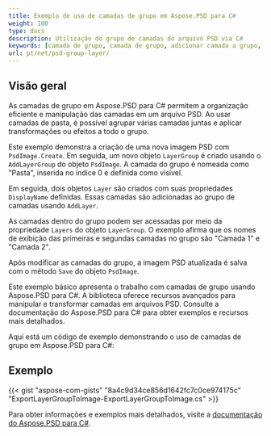 ```yaml
---
title: Exemplo de uso de camadas de grupo em Aspose.PSD para C#
weight: 100
type: docs
description: Utilização do grupo de camadas do arquivo PSD via C#
keywords: [camada de grupo, camada de grupo, adicionar camada a grupo, api psd, C#, csharp, exemplo de código]
url: pt/net/psd-group-layer/
---
```


## Visão geral

As camadas de grupo em Aspose.PSD para C# permitem a organização eficiente e manipulação das camadas em um arquivo PSD. Ao usar camadas de pasta, é possível agrupar várias camadas juntas e aplicar transformações ou efeitos a todo o grupo.

Este exemplo demonstra a criação de uma nova imagem PSD com `PsdImage.Create`. Em seguida, um novo objeto `LayerGroup` é criado usando o `AddLayerGroup` do objeto `PsdImage`. A camada do grupo é nomeada como "Pasta", inserida no índice 0 e definida como visível.

Em seguida, dois objetos `Layer` são criados com suas propriedades `DisplayName` definidas. Essas camadas são adicionadas ao grupo de camadas usando `AddLayer`.

As camadas dentro do grupo podem ser acessadas por meio da propriedade `Layers` do objeto `LayerGroup`. O exemplo afirma que os nomes de exibição das primeiras e segundas camadas no grupo são "Camada 1" e "Camada 2".

Após modificar as camadas do grupo, a imagem PSD atualizada é salva com o método `Save` do objeto `PsdImage`.

Este exemplo básico apresenta o trabalho com camadas de grupo usando Aspose.PSD para C#. A biblioteca oferece recursos avançados para manipular e transformar camadas em arquivos PSD. Consulte a documentação do Aspose.PSD para C# para obter exemplos e recursos mais detalhados.

Aqui está um código de exemplo demonstrando o uso de camadas de grupo em Aspose.PSD para C#:

## Exemplo

{{< gist "aspose-com-gists" "8a4c9d34ce856d1642fc7c0ce974175c" "ExportLayerGroupToImage-ExportLayerGroupToImage.cs" >}}

Para obter informações e exemplos mais detalhados, visite a [documentação do Aspose.PSD para C#](https://docs.aspose.com/psd/net/).

